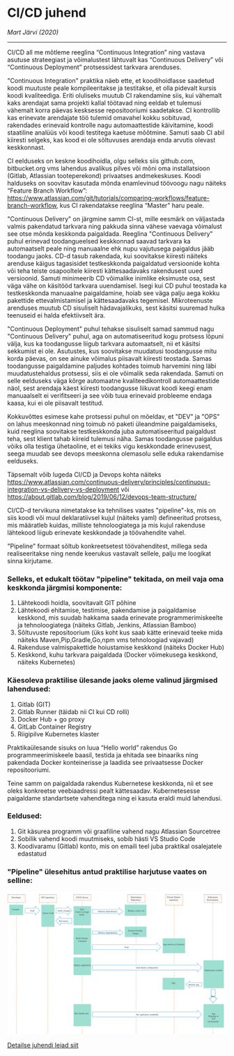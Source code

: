 # CI/CD juhend

*Mart Järvi (2020)*

---

CI/CD all me mõtleme reeglina “Continuous Integration” ning vastava asutuse strateegiast ja võimalustest lähtuvalt kas “Continuous Delivery” või “Continuous Deployment” protsessidest tarkvara arenduses.

"Continuous Integration" praktika näeb ette, et koodihoidlasse saadetud koodi muutuste peale kompileeritakse ja testitakse, et olla pidevalt kursis koodi kvaliteediga. Eriti oluliseks muutub CI rakendamine siis, kui vähemalt kaks arendajat sama projekti kallal töötavad ning eeldab et tulemusi vähemalt korra päevas kesksesse repositooriumi saadetakse. CI kontrollib kas erinevate arendajate töö tulemid omavahel kokku sobituvad, rakendades erinevaid kontrolle nagu automaattestide käivitamine, koodi staatiline analüüs või koodi testitega kaetuse mõõtmine. Samuti saab CI abil kiiresti selgeks, kas kood ei ole sõltuvuses arendaja enda arvutis olevast keskkonnast.

CI eelduseks on keskne koodihoidla, olgu selleks siis github.com, bitbucket.org vms lahendus avalikus pilves või mõni oma installatsioon (Gitlab, Atlassian tooteperekond) privaatses andmekeskuses. Koodi halduseks on soovitav kasutada mõnda enamlevinud töövoogu nagu näiteks “Feature Branch Workflow”: https://www.atlassian.com/git/tutorials/comparing-workflows/feature-branch-workflow, kus CI rakendatakse reeglina “Master” haru peale. 

"Continuous Delivery" on järgmine samm CI-st, mille eesmärk on väljastada valmis pakendatud tarkvara ning pakkuda sinna vähese vaevaga võimalust see otse mõnda keskkonda paigaldada. Reeglina "Continuous Delivery" puhul erinevad toodangueelsed keskkonnad saavad tarkvara ka automaatselt peale ning manuaalne ehk nupu vajutusega paigaldus jääb toodangu jaoks. CD-d tasub rakendada, kui soovitakse kiiresti näiteks arenduse käigus tagasisidet testkeskkonda paigaldatud versioonide kohta või teha teiste osapooltele kiiresti kättesaadavaks rakendusest uued versioonid. Samuti minimeerib CD võimalike inimlike eksimuste osa, sest väga vähe on käsitööd tarkvara uuendamisel. Isegi kui CD puhul teostada ka testkeskkonda manuaalne paigaldamine, hoiab see väga palju aega kokku pakettide ettevalmistamisel ja kättesaadavaks tegemisel. Mikroteenuste arenduses muutub CD sisuliselt hädavajalikuks, sest käsitsi suuremad hulka teenuseid ei halda efektiivselt ära.

"Continuous Deployment" puhul tehakse sisuliselt samad sammud nagu "Continuous Delivery" puhul, aga on automatiseeritud kogu protsess lõpuni välja, kus ka toodangusse liigub tarkvara automaatselt, nii et käsitsi sekkumist ei ole. Asutustes, kus soovitakse muudatusi toodangusse mitu korda päevas, on see ainuke võimalus piisavalt kiiresti teostada. Samas toodangusse paigaldamine paljudes kohtades toimub harvemini ning läbi muudatustehaldus protsessi, siis ei ole võimalik seda rakendada. Samuti on selle eelduseks väga kõrge automaatne kvaliteedikontroll automaattestide näol, sest arendaja käest kiiresti toodangusse liikuvat koodi keegi enam manuaalselt ei verifitseeri ja see võib tuua erinevaid probleeme endaga kaasa, kui ei ole piisavalt testitud.

Kokkuvõttes esimese kahe protsessi puhul on mõeldav, et "DEV" ja "OPS" on lahus meeskonnad ning toimub nö paketi üleandmine paigaldamiseks, kuid reeglina soovitakse testkeskkonda juba automatiseeritud paigaldust teha, sest klient tahab kiireid tulemusi näha. Samas toodangusse paigaldus võiks olla testiga ühetaoline, et ei tekiks vigu keskkondade erinevusest, seega muudab see devops meeskonna olemasolu selle eduka rakendamise eelduseks. 

Täpsemalt võib lugeda CI/CD ja Devops kohta näiteks https://www.atlassian.com/continuous-delivery/principles/continuous-integration-vs-delivery-vs-deployment või https://about.gitlab.com/blog/2019/06/12/devops-team-structure/ 

CI/CD-d tervikuna nimetatakse ka tehnilises vaates "pipeline"-ks, mis on siis koodi või muul deklaratiivsel kujul (näiteks yaml) defineeritud protsess, mis määratleb kuidas, milliste tehnoloogiatega ja mis kujul rakenduse lähtekood liigub erinevate keskkondade ja töövahendite vahel.
 
"Pipeline" formaat sõltub konkreetsetest töövahenditest, millega seda realiseeritakse ning nende keerukus vastavalt sellele, palju me loogikat sinna kirjutame. 

### Selleks, et edukalt töötav "pipeline" tekitada, on meil vaja oma keskkonda järgmisi komponente:

1. Lähtekoodi hoidla, soovitavalt GIT põhine
2. Lähtekoodi ehitamise, testimise, pakendamise ja paigaldamise  keskkond, mis suudab hakkama saada erinevate programmerimiskeelte ja tehnoloogiatega (näiteks Gitlab, Jenkins, Atlassian Bamboo)
3. Sõltuvuste repositoorium (üks koht kus saab kätte erinevaid teeke mida näiteks Maven,Pip,Gradle,Go,npm vms tehnoloogiad vajavad)
4. Rakenduse valmispakettide hoiustamise keskkond (näiteks Docker Hub)
5. Keskkond, kuhu tarkvara paigaldada (Docker võimekusega keskkond, näiteks Kubernetes)

### Käesoleva praktilise ülesande jaoks oleme valinud järgmised lahendused:

1. Gitlab (GIT)
2. Gitlab Runner (täidab nii CI kui CD rolli)
3. Docker Hub + go proxy
4. GitLab Container Registry
5. Riigipilve Kubernetes klaster


Praktikaülesande sisuks on luua “Hello world” rakendus Go programmeerimiskeele baasil, testida ja ehitada see binaariks ning pakendada Docker konteinerisse ja laadida see privaatsesse Docker repositooriumi.

Teine samm on paigaldada rakendus Kubernetese keskkonda, nii et see oleks konkreetse veebiaadressi pealt kättesaadav. Kubernetesesse paigaldame standartsete vahenditega ning ei kasuta eraldi muid lahendusi. 

### Eeldused: 

1. Git käsurea programm või graafiline vahend nagu Atlassian Sourcetree
2. Sobilik vahend koodi muutmiseks, sobib hästi VS Studio Code
3. Koodivaramu (Gitlab) konto, mis on emaili teel juba praktikal osalejatele edastatud

### "Pipeline" ülesehitus antud praktilise harjutuse vaates on selline:

![Pipeline](cicd-2.png "Pipeline")

 [Detailse juhendi leiad siit](task.md)

